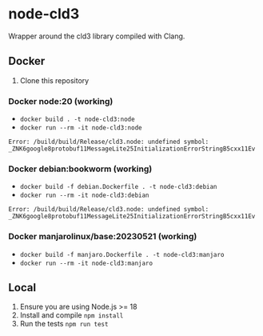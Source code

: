 # node-cld3

Wrapper around the cld3 library compiled with Clang.

## Docker

1. Clone this repository

### Docker node:20 (working)

- `docker build . -t node-cld3:node`
- `docker run --rm -it node-cld3:node`

`Error: /build/build/Release/cld3.node: undefined symbol: _ZNK6google8protobuf11MessageLite25InitializationErrorStringB5cxx11Ev`

### Docker debian:bookworm (working)

- `docker build -f debian.Dockerfile . -t node-cld3:debian`
- `docker run --rm -it node-cld3:debian`

`Error: /build/build/Release/cld3.node: undefined symbol: _ZNK6google8protobuf11MessageLite25InitializationErrorStringB5cxx11Ev`

### Docker manjarolinux/base:20230521 (working)

- `docker build -f manjaro.Dockerfile . -t node-cld3:manjaro`
- `docker run --rm -it node-cld3:manjaro`

## Local

1. Ensure you are using Node.js >= 18
2. Install and compile `npm install`
3. Run the tests `npm run test`
